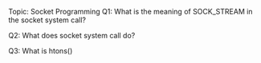 Topic: Socket Programming
Q1: What is the meaning of SOCK_STREAM in the socket system call?

Q2: What does socket system call do?

Q3: What is htons()